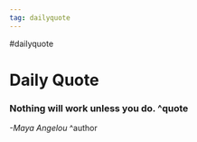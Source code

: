 ```yaml
---
tag: dailyquote
---
```


#dailyquote

# Daily Quote

### Nothing will work unless you do. ^quote
*-Maya Angelou* ^author

